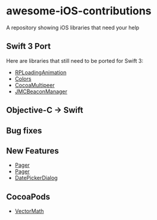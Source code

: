 # awesome-iOS-contributions
A repository showing iOS libraries that need your help

## Swift 3 Port
Here are libraries that still need to be ported for Swift 3:
* [RPLoadingAnimation](https://github.com/naoyashiga/RPLoadingAnimation)
* [Colors](https://github.com/icodeforlove/Colors/issues/5)
* [CocoaMultipeer](https://github.com/manavgabhawala/CocoaMultipeer)
* [JMCBeaconManager](https://github.com/izotx/JMCBeaconManager)

## Objective-C -> Swift

## Bug fixes

## New Features
* [Pager](https://github.com/lucoceano/Pager/issues/22)
* [Pager](https://github.com/lucoceano/Pager/issues/27)
* [DatePickerDialog](https://github.com/squimer/DatePickerDialog-iOS-Swift/issues/12)

## CocoaPods
* [VectorMath](https://github.com/nicklockwood/VectorMath/issues/9#issuecomment-249353209)
